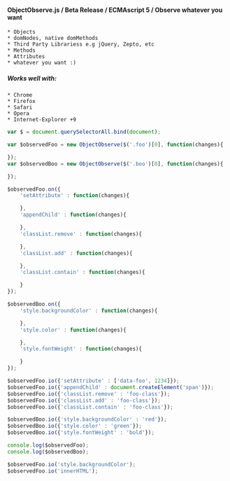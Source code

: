 #### ObjectObserve.js / Beta Release / ECMAscript 5 / Observe whatever you want
    * Objects
    * domNodes, native domMethods
    * Third Party Librariess e.g jQuery, Zepto, etc
    * Methods
    * Attributes
    * whatever you want :)

##### Works well with:
    * Chrome
    * Firefox
    * Safari
    * Opera
    * Internet-Explorer +9

````js
var $ = document.querySelectorAll.bind(document);

var $observedFoo = new ObjectObserve($('.foo')[0], function(changes){

});
var $observedBoo = new ObjectObserve($('.boo')[0], function(changes){

});

$observedFoo.on({
    'setAttribute' : function(changes){

    },
    'appendChild' : function(changes){

    },
    'classList.remove' : function(changes){

    },
    'classList.add' : function(changes){

    },
    'classList.contain' : function(changes){

    }
});

$observedBoo.on({
    'style.backgroundColor' : function(changes){

    },
    'style.color' : function(changes){

    },
    'style.fontWeight' : function(changes){

    }
});

$observedFoo.io({'setAttribute' : ['data-foo', 1234]});
$observedFoo.io({'appendChild' : document.createElement('span')});
$observedFoo.io({'classList.remove' : 'foo-class'});
$observedFoo.io({'classList.add' : 'foo-class'});
$observedFoo.io({'classList.contain' : 'foo-class'});

$observedBoo.io({'style.backgroundColor' : 'red'});
$observedBoo.io({'style.color' : 'green'});
$observedBoo.io({'style.fontWeight' : 'bold'});

console.log($observedFoo);
console.log($observedBoo);

$observedFoo.io('style.backgroundColor');
$observedFoo.io('innerHTML');
````

